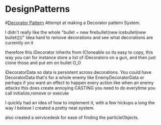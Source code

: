 # DesignPatterns
 
#[Decorator Pattern](/Assets/Decorator%20Pattern)
Attempt at making a Decorator pattern System.

I didn't really like the whole "bullet = new firebullet(new icebullet(new bullet()))" Idea
hard to remove decorations and see what decorations are currently on it

therefore this
iDecorator inherits from ICloneable so its easy to copy, this way you can for instance store a list of iDecorators on a gun, 
and then just clone those and put em on bullet O_O

iDecoratorData so data is persistent across decorations.
You could have DecoratorData that's for a whole enemy like EnemyDecoratorData
or perhaps if you want an effect to happen every action like when an enemy attacks
this does create annoying CASTING you need to do everytime you call initialize,remove or execute

I quickly had an idea of how to implement it, with a few hickups a long the way I believe I created a pretty neat system.

also created a servicedesk for ease of finding the particleObjects.
